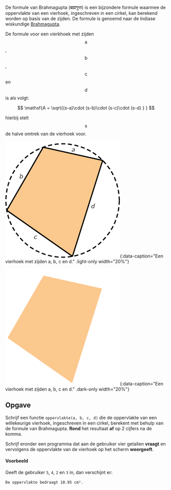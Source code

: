 De formule van Brahmagupta (ब्रह्मगुप्त) is een bijzondere formule waarmee de oppervlakte van een vierhoek, ingeschreven in een cirkel, kan berekend worden op basis van de zijden. De formule is genoemd naar de Indiase wiskundige <a href="https://nl.wikipedia.org/wiki/Brahmagupta" target="_blank">Brahmagupta</a>.

De formule voor een vierkhoek met zijden $$\mathsf{a}$$, $$\mathsf{b}$$, $$\mathsf{c}$$ en $$\mathsf{d}$$ is als volgt:

$$
    \mathsf{A = \sqrt{(s-a)\cdot (s-b)\cdot (s-c)\cdot (s-d) } }
$$

hierbij stelt $$\mathsf{s}$$ de halve omtrek van de vierhoek voor.

![Een vierhoek met zijden a, b, c en d.](media/image.png "Een vierhoek met zijden a, b, c en d."){:data-caption="Een vierhoek met zijden a, b, c en d." .light-only width="20%"}

![Een vierhoek met zijden a, b, c en d.](media/image_dark.png "Een vierhoek met zijden a, b, c en d."){:data-caption="Een vierhoek met zijden a, b, c en d." .dark-only width="20%"}

## Opgave
Schrijf een functie `oppervlakte(a, b, c, d)` die de oppervlakte van een willekeurige vierhoek, ingeschreven in een cirkel, berekent met behulp van de formule van Brahmagupta. **Rond** het resultaat **af** op 2 cijfers na de komma.

Schrijf eronder een programma dat aan de gebruiker vier getallen **vraagt** en vervolgens de oppervlakte van de vierhoek op het scherm **weergeeft**.

#### Voorbeeld

Geeft de gebruiker `5`, `4`, `2` en `3` in, dan verschijnt er:
```
De oppervlakte bedraagt 10.95 cm².
```